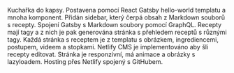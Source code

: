 Kuchařka do kapsy. Postavena pomocí React Gatsby hello-world templatu a mnoha komponent. Přidán sidebar, který čerpá obsah z Markdown souborů s recepty. Spojení Gatsby s Markdown soubory pomocí GraphQL. Recepty mají tagy a z nich je pak generována stránka s přehledem receptů s různými tagy. Každá stránka s receptem je z templatu s obrázkem, ingrediencemi, postupem, videem a stopkami. Netlify CMS je implementováno aby šli recepty editovat. Stránka je responzivní, má animace a obrázky s lazyloadem. Hosting přes Netlify spojený s GitHubem.
